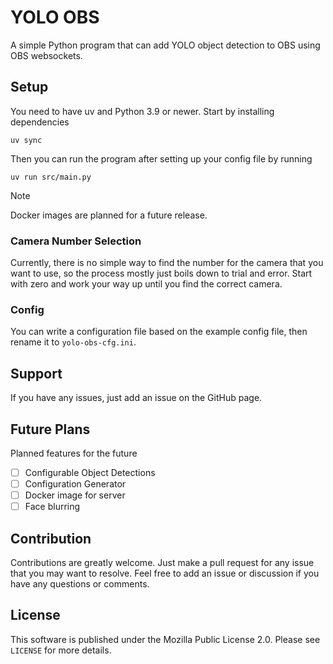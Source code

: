 # YOLO OBS
A simple Python program that can add YOLO object detection to OBS using OBS websockets.

## Setup
You need to have uv and Python 3.9 or newer. Start by installing dependencies
```shell
uv sync
```
Then you can run the program after setting up your config file by running
```shell
uv run src/main.py
```

> [!NOTE]  
> Docker images are planned for a future release.

### Camera Number Selection
Currently, there is no simple way to find the number for the camera that you want to use, so the process mostly just boils down to trial and error.
Start with zero and work your way up until you find the correct camera.

### Config
You can write a configuration file based on the example config file, then rename it to `yolo-obs-cfg.ini`.

## Support
If you have any issues, just add an issue on the GitHub page.

## Future Plans
Planned features for the future
- [ ] Configurable Object Detections
- [ ] Configuration Generator
- [ ] Docker image for server
- [ ] Face blurring

## Contribution
Contributions are greatly welcome. Just make a pull request for any issue that you may want to resolve.
Feel free to add an issue or discussion if you have any questions or comments.

## License
This software is published under the Mozilla Public License 2.0. Please see `LICENSE` for more details.